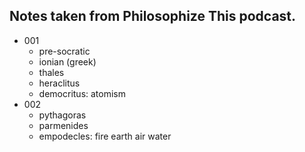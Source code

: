 ## Notes taken from Philosophize This podcast.

- 001
  - pre-socratic
  - ionian (greek)
  - thales
  - heraclitus
  - democritus: atomism
- 002
  - pythagoras
  - parmenides
  - empodecles: fire earth air water
